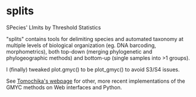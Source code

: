 # splits
 SPecies' LImits by Threshold Statistics

"splits" contains tools for delimiting species and automated taxonomy at multiple levels of biological organization (eg. DNA barcoding, morphometrics), both top-down (merging phylogenetic and phylogeographic methods) and bottom-up (single samples into >1 groups).

I (finally) tweaked plot.gmyc() to be plot_gmyc() to avoid S3/S4 issues.

See [Tomochika's webpage](https://tmfujis.wordpress.com/software/) for other, more recent implementations of the GMYC methods on Web interfaces and Python.
